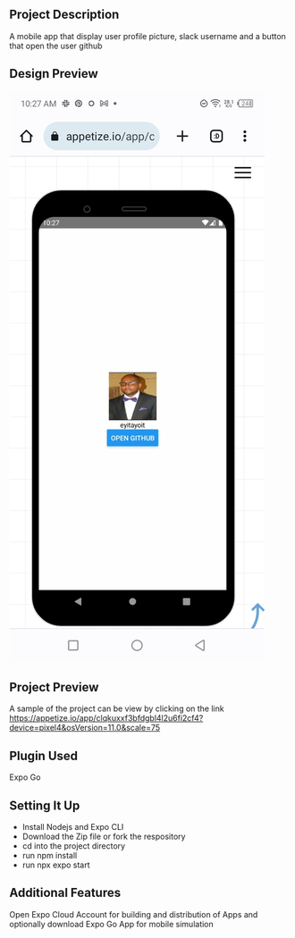 ## Project Description
A mobile app that display user profile picture, slack username and a button that open the user github

## Design Preview
![Design Preview](https://github.com/eyitayoit-alt/task1/blob/main/Screenshot_20230913-102743.jpg)
## Project Preview
A sample of the project can be view by clicking on the link  
https://appetize.io/app/clqkuxxf3bfdgbl4l2u6fi2cf4?device=pixel4&osVersion=11.0&scale=75
## Plugin Used
Expo Go
## Setting It Up
- Install Nodejs and Expo CLI
- Download the Zip file or fork the respository
- cd into the project directory
- run npm install
- run npx expo start

## Additional Features
Open Expo Cloud Account for building and distribution of Apps and optionally download Expo Go App for mobile simulation
